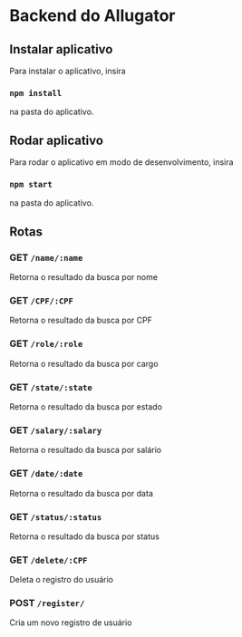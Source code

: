 # Backend do Allugator

## Instalar aplicativo 

Para instalar o aplicativo, insira

### `npm install`

na pasta do aplicativo.

## Rodar aplicativo

Para rodar o aplicativo em modo de desenvolvimento, insira

### `npm start`

na pasta do aplicativo.

## Rotas

### GET `/name/:name`

Retorna o resultado da busca por nome

### GET `/CPF/:CPF`

Retorna o resultado da busca por CPF

### GET `/role/:role`

Retorna o resultado da busca por cargo

### GET `/state/:state`

Retorna o resultado da busca por estado

### GET `/salary/:salary`

Retorna o resultado da busca por salário

### GET `/date/:date`

Retorna o resultado da busca por data

### GET `/status/:status`

Retorna o resultado da busca por status

### GET `/delete/:CPF`

Deleta o registro do usuário

### POST `/register/`

Cria um novo registro de usuário



